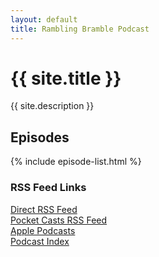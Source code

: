 ```yaml
---
layout: default
title: Rambling Bramble Podcast
---
```


<h1>{{ site.title }}</h1>
<p>{{ site.description }}</p>

<section>
  <h2>Episodes</h2>
  {% include episode-list.html %}
</section>

<section>
  <h3>RSS Feed Links</h3>
  <p>
    <a href="https://rambling-bramble-blog.github.io/podcast/feed.xml">Direct RSS Feed</a><br>
    <a href="https://pca.st/goiydyu7">Pocket Casts RSS Feed</a><br>
    <a href="https://podcasts.apple.com/us/podcast/rambling-bramble-podcast/id1828215244">Apple Podcasts</a><br>
    <a href="https://podcastindex.org/podcast/7420725">Podcast Index</a><br>
    
  </p>
</section>

